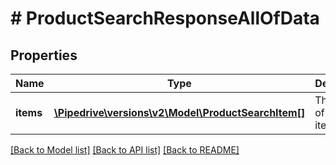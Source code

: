 # # ProductSearchResponseAllOfData

## Properties

Name | Type | Description | Notes
------------ | ------------- | ------------- | -------------
**items** | [**\Pipedrive\versions\v2\Model\ProductSearchItem[]**](ProductSearchItem.md) | The array of found items | [optional]

[[Back to Model list]](../../README.md#models) [[Back to API list]](../../README.md#endpoints) [[Back to README]](../../README.md)

